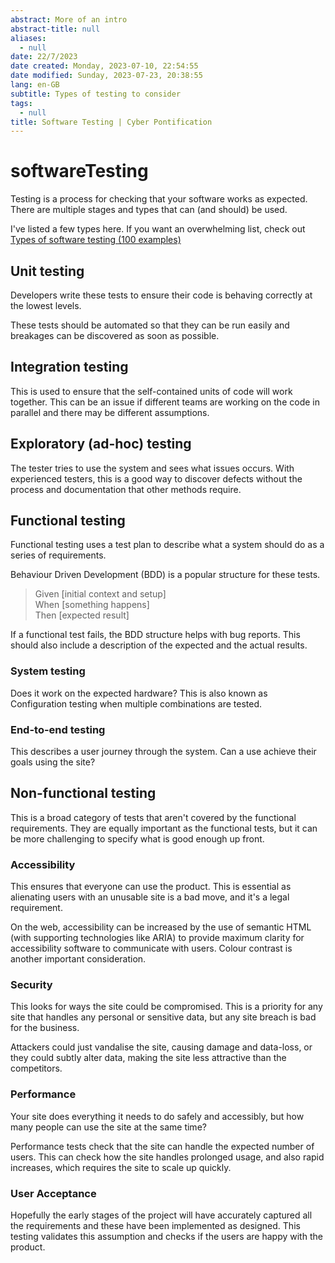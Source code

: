 ```yaml
---
abstract: More of an intro
abstract-title: null
aliases:
  - null
date: 22/7/2023
date created: Monday, 2023-07-10, 22:54:55
date modified: Sunday, 2023-07-23, 20:38:55
lang: en-GB
subtitle: Types of testing to consider
tags:
  - null
title: Software Testing | Cyber Pontification
---
```


# softwareTesting

Testing is a process for checking that your software works as expected. There are multiple stages and types that can (and should) be used.

I've listed a few types here. If you want an overwhelming list, check out [Types of software testing (100 examples)](https://www.guru99.com/types-of-software-testing.html)

## Unit testing

Developers write these tests to ensure their code is behaving correctly at the lowest levels.

These tests should be automated so that they can be run easily and breakages can be discovered as soon as possible.

## Integration testing

This is used to ensure that the self-contained units of code will work together. This can be an issue if different teams are working on the code in parallel and there may be different assumptions.

## Exploratory (ad-hoc) testing

The tester tries to use the system and sees what issues occurs. With experienced testers, this is a good way to discover defects without the process and documentation that other methods require.

## Functional testing

Functional testing uses a test plan to describe what a system should do as a series of requirements.

Behaviour Driven Development (BDD) is a popular structure for these tests.

> Given [initial context and setup]  
> When [something happens]  
> Then [expected result]

If a functional test fails, the BDD structure helps with bug reports. This should also include a description of the expected and the actual results.

### System testing

Does it work on the expected hardware? This is also known as Configuration testing when multiple combinations are tested.

### End-to-end testing

This describes a user journey through the system. Can a use achieve their goals using the site?

## Non-functional testing

This is a broad category of tests that aren't covered by the functional requirements. They are equally important as the functional tests, but it can be more challenging to specify what is good enough up front.

### Accessibility

This ensures that everyone can use the product. This is essential as alienating users with an unusable site is a bad move, and it's a legal requirement.

On the web, accessibility can be increased by the use of semantic HTML (with supporting technologies like ARIA) to provide maximum clarity for accessibility software to communicate with users. Colour contrast is another important consideration.

### Security

This looks for ways the site could be compromised. This is a priority for any site that handles any personal or sensitive data, but any site breach is bad for the business.

Attackers could just vandalise the site, causing damage and data-loss, or they could subtly alter data, making the site less attractive than the competitors.

### Performance

Your site does everything it needs to do safely and accessibly, but how many people can use the site at the same time?

Performance tests check that the site can handle the expected number of users. This can check how the site handles prolonged usage, and also rapid increases, which requires the site to scale up quickly.

### User Acceptance

Hopefully the early stages of the project will have accurately captured all the requirements and these have been implemented as designed. This testing validates this assumption and checks if the users are happy with the product.
